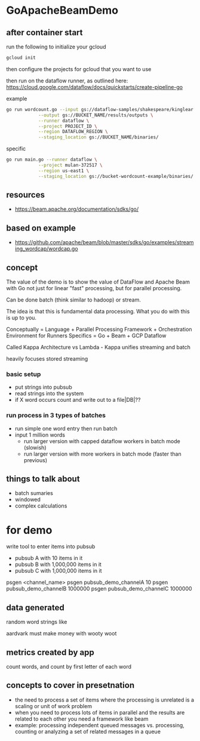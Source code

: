 # GoApacheBeamDemo

## after container start

run the following to initialize your gcloud

```bash
gcloud init
```

then configure the projects for gcloud that you want to use

then run on the dataflow runner, as outlined here: https://cloud.google.com/dataflow/docs/quickstarts/create-pipeline-go

example
```bash
go run wordcount.go --input gs://dataflow-samples/shakespeare/kinglear.txt \
            --output gs://BUCKET_NAME/results/outputs \
            --runner dataflow \
            --project PROJECT_ID \
            --region DATAFLOW_REGION \
            --staging_location gs://BUCKET_NAME/binaries/
```

specific

```bash
go run main.go --runner dataflow \
            --project mulan-372517 \
            --region us-east1 \
            --staging_location gs://bucket-wordcount-example/binaries/
```

## resources

* https://beam.apache.org/documentation/sdks/go/

## based on example

* https://github.com/apache/beam/blob/master/sdks/go/examples/streaming_wordcap/wordcap.go

## concept

The value of the demo is to show the value of DataFlow and Apache Beam with Go not just for linear "fast" processing, but for parallel processing.

Can be done batch (think similar to hadoop) or stream.

The idea is that this is fundamental data processing. What you do with this is up to you.

Conceptually = Language + Parallel Processing Framework + Orchestration Environment for Runners
Specifics = Go + Beam + GCP Dataflow

Called Kappa Architecture vs Lambda - Kappa unifies streaming and batch

heavily focuses stored streaming

### basic setup

* put strings into pubsub
* read strings into the system
* if X word occurs count and write out to a file|DB|??

### run process in 3 types of batches
* run simple one word entry then run batch
* input 1 million words
  * run larger version with capped dataflow workers in batch mode (slowish)
  * run larger version with more workers in batch mode (faster than previous)

## things to talk about

* batch sumaries
* windowed
* complex calculations

# for demo

write tool to enter items into pubsub

* pubsub A with 10 items in it
* pubsub B with 1,000,000 items in it
* pubsub C with 1,000,000 items in it

psgen <channel_name> <count>
psgen pubsub_demo_channelA 10
psgen pubsub_demo_channelB 1000000
psgen pubsub_demo_channelC 1000000

## data generated

random word strings like

aardvark must make money with wooty woot

## metrics created by app

count words, and count by first letter of each word

## concepts to cover in presetnation

* the need to process a set of items where the processing is unrelated is a scaling or unit of work problem
* when you need to process lots of items in parallel and the results are related to each other you need a framework like beam
* example: processing independent queued messages vs. processing, counting or analyzing a set of related messages in a queue


